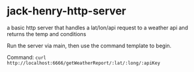 # jack-henry-http-server
a basic http server that handles a lat/lon/api request to a weather api and returns the temp and conditions

Run the server via main, then use the command template to begin.

Command: `curl http://localhost:6666/getWeatherReport/:lat/:long/:apiKey`
